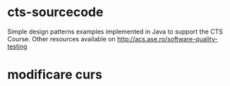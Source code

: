# cts-sourcecode

Simple design patterns examples implemented in Java to support the CTS Course. Other resources available on http://acs.ase.ro/software-quality-testing

# modificare curs

